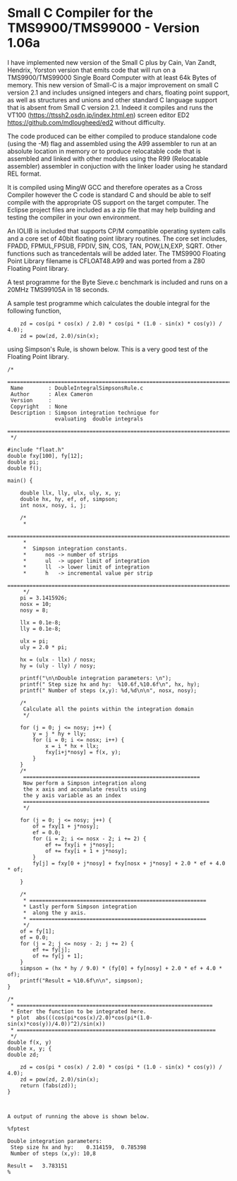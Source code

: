 # Small C Compiler for the TMS9900/TMS99000 - Version 1.06a
I have implemented new version of the Small C plus by  Cain, Van Zandt, Hendrix, Yorston version that emits code that will run on a TMS9900/TMS99000 
Single Board Computer with at least 64k Bytes of memory.   This new version of Small-C is a major improvement on small C version 2.1 and includes unsigned integers and chars, floating point support, as well as structures and unions and other standard C language support that is absent from Small C version 2.1.  Indeed it compiles and runs the VT100 (https://ttssh2.osdn.jp/index.html.en) screen editor ED2 https://github.com/mdlougheed/ed2  without difficulty.

The code produced can be either compiled to produce standalone code (using the -M) flag and assembled using the A99 assembler to run at an absolute location in memory or to produce relocatable code that is assembled and linked with other modules using the R99 (Relocatable assembler) assembler in conjuction with the linker loader using he standard REL format.

It is compiled using MingW GCC and therefore operates as a Cross Compiler however the C code is standard C and 
should be able to self compile with the appropriate OS support on the target computer.  The Eclipse project files are included as a zip file that
may help building and testing the compiler in your own environment.

An IOLIB is included that supports CP/M compatible operating system calls and a core set of 40bit floating point library routines.  The core set
includes, FPADD, FPMUL,FPSUB, FPDIV, SIN, COS, TAN, POW,LN,EXP, SQRT.   Other functions such as trancedentals will be added later.  The TMS9900 Floating Point Library filename is CFLOAT48.A99 and
was ported from a Z80 Floating Point library.

A test programme for the Byte Sieve.c benchmark is included and runs on a 20MHz TMS99105A in 18 seconds.

A sample test programme which calculates the double integral for the following function,

```
	zd = cos(pi * cos(x) / 2.0) * cos(pi * (1.0 - sin(x) * cos(y)) / 4.0);
	zd = pow(zd, 2.0)/sin(x);
```

using Simpson's Rule, is shown below.  This is a very good test of the Floating Point library.

```
/*
 ============================================================================
 Name        : DoubleIntegralSimpsonsRule.c
 Author      : Alex Cameron
 Version     :
 Copyright   : None
 Description : Simpson integration technique for
 	 	 	   evaluating  double integrals
 ============================================================================
 */

#include "float.h"
double fxy[100], fy[12];
double pi;
double f();

main() {

	double llx, lly, ulx, uly, x, y;
	double hx, hy, ef, of, simpson;
	int nosx, nosy, i, j;

	/*
	 *
	============================================================================
	 *
	 *	Simpson integration constants.
	 *		nos -> number of strips
	 *		ul  -> upper limit of integration
	 *		ll  -> lower limit of integration
	 *		h   -> incremental value per strip
	 =============================================================================
	 */
	pi = 3.1415926;
	nosx = 10;
	nosy = 8;

	llx = 0.1e-8;
	lly = 0.1e-8;

	ulx = pi;
	uly = 2.0 * pi;

	hx = (ulx - llx) / nosx;
	hy = (uly - lly) / nosy;

	printf("\n\nDouble integration parameters: \n");
	printf(" Step size hx and hy:  %10.6f,%10.6f\n", hx, hy);
	printf(" Number of steps (x,y): %d,%d\n\n", nosx, nosy);

	/*
	 Calculate all the points within the integration domain
	 */

	for (j = 0; j <= nosy; j++) {
		y = j * hy + lly;
		for (i = 0; i <= nosx; i++) {
			x = i * hx + llx;
			fxy[i+j*nosy] = f(x, y);
		}
	}
	/*
	 ========================================================
	 Now perform a Simpson integration along
	 the x axis and accumulate results using
	 the y axis variable as an index
	 ===========================================================
	 */

	for (j = 0; j <= nosy; j++) {
		of = fxy[1 + j*nosy];
		ef = 0.0;
		for (i = 2; i <= nosx - 2; i += 2) {
			ef += fxy[i + j*nosy];
			of += fxy[i + 1 + j*nosy];
		}
		fy[j] = fxy[0 + j*nosy] + fxy[nosx + j*nosy] + 2.0 * ef + 4.0 * of;

	}

	/*
	 * ========================================================
	 * Lastly perform Simpson integration
	 *  along the y axis.
	 * ========================================================
	 */
	of = fy[1];
	ef = 0.0;
	for (j = 2; j <= nosy - 2; j += 2) {
		ef += fy[j];
		of += fy[j + 1];
	}
	simpson = (hx * hy / 9.0) * (fy[0] + fy[nosy] + 2.0 * ef + 4.0 * of);
	printf("Result = %10.6f\n\n", simpson);
}

/*
 * ==============================================================
 * Enter the function to be integrated here.
 * plot  abs(((cos(pi*cos(x)/2.0)*cos(pi*(1.0-sin(x)*cos(y))/4.0))^2)/sin(x))
 * ===============================================================
 */
double f(x, y)
double x, y; {
double zd;

	zd = cos(pi * cos(x) / 2.0) * cos(pi * (1.0 - sin(x) * cos(y)) / 4.0);
	zd = pow(zd, 2.0)/sin(x);
	return (fabs(zd));
}



```
```
A output of running the above is shown below.

%fptest

Double integration parameters: 
 Step size hx and hy:    0.314159,  0.785398
 Number of steps (x,y): 10,8

Result =   3.783151
%
```
